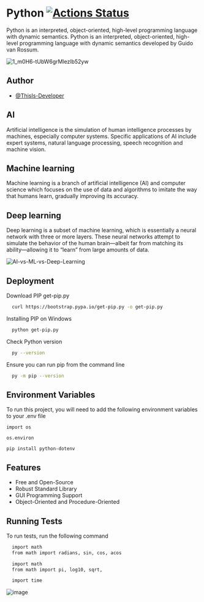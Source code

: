 # Python [![Actions Status](https://github.com/cfgnunes/numerical-methods-python/workflows/build/badge.svg)](https://github.com/ThisIs-Developer/Python)

Python is an interpreted, object-oriented, high-level programming language with dynamic semantics. Python is an interpreted, object-oriented, high-level programming language with dynamic semantics developed by Guido van Rossum.

![1_m0H6-tUbW6grMlezlb52yw](https://user-images.githubusercontent.com/109382325/215742899-e230a6af-0d20-4792-b6b4-a2690ac6d185.png)

## Author

- [@ThisIs-Developer](https://github.com/ThisIs-Developer)

## AI

Artificial intelligence is the simulation of human intelligence processes by machines, especially computer systems. Specific applications of AI include expert systems, natural language processing, speech recognition and machine vision.

## Machine learning

Machine learning is a branch of artificial intelligence (AI) and computer science which focuses on the use of data and algorithms to imitate the way that humans learn, gradually improving its accuracy.

## Deep learning

Deep learning is a subset of machine learning, which is essentially a neural network with three or more layers. These neural networks attempt to simulate the behavior of the human brain—albeit far from matching its ability—allowing it to “learn” from large amounts of data.

![AI-vs-ML-vs-Deep-Learning](https://github.com/ThisIs-Developer/Python/assets/109382325/d88bbfe7-b54e-4887-8c2b-1f915448665d)

## Deployment

Download PIP get-pip.py
```bash
  curl https://bootstrap.pypa.io/get-pip.py -o get-pip.py
```
Installing PIP on Windows
```bash
  python get-pip.py
```
Check Python version
```bash
  py --version
```
Ensure you can run pip from the command line
```bash
  py -m pip --version
```

## Environment Variables

To run this project, you will need to add the following environment variables to your .env file

`import os`

`os.environ`

`pip install python-dotenv`


## Features

- Free and Open-Source
- Robust Standard Library
- GUI Programming Support
- Object-Oriented and Procedure-Oriented



## Running Tests

To run tests, run the following command

```bash
  import math
  from math import radians, sin, cos, acos
```
```bash
  import math
  from math import pi, log10, sqrt, 
```
```bash
  import time 
```
![image](https://github.com/ThisIs-Developer/Python/assets/109382325/3ef1c159-214a-4f92-818a-1d244a3270bc)

